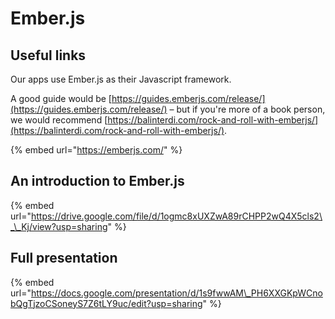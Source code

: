 # Ember.js

## Useful links

Our apps use Ember.js as their Javascript framework.

A good guide would be [https://guides.emberjs.com/release/](https://guides.emberjs.com/release/) – but if you're more of a book person, we would recommend [https://balinterdi.com/rock-and-roll-with-emberjs/](https://balinterdi.com/rock-and-roll-with-emberjs/).

{% embed url="https://emberjs.com/" %}

## An introduction to Ember.js

{% embed url="https://drive.google.com/file/d/1ogmc8xUXZwA89rCHPP2wQ4X5cls2\_\_Kj/view?usp=sharing" %}

## Full presentation

{% embed url="https://docs.google.com/presentation/d/1s9fwwAM\_PH6XXGKpWCnobQgTjzoCSoneyS7Z6tLY9uc/edit?usp=sharing" %}



